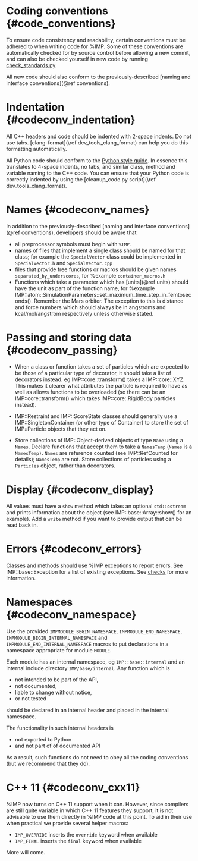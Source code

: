 Coding conventions {#code_conventions}
==================

To ensure code consistency and readability, certain conventions
must be adhered to when writing code for %IMP. Some of these
conventions are automatically checked for by source control before
allowing a new commit, and can also be checked yourself in new
code by running [check_standards.py](#devguide_check_standards).

All new code should also conform to the previously-described
[naming and interface conventions](@ref conventions).


# Indentation {#codeconv_indentation}

All C++ headers and code should be indented with 2-space indents. Do not use
tabs. [clang-format](\ref dev_tools_clang_format) can help you do this formatting
automatically.

All Python code should conform to the [Python style
guide](http://www.python.org/dev/peps/pep-0008/).  In essence this
translates to 4-space indents, no tabs, and similar class, method and
variable naming to the C++ code. You can ensure that your Python code
is correctly indented by using the
[cleanup_code.py script](\ref dev_tools_clang_format).

# Names {#codeconv_names}

In addition to the previously-described
[naming and interface conventions](@ref conventions),
developers should be aware that
- all preprocessor symbols must begin with `%IMP`.
- names of files that implement a single class should be named for that
  class; for example the `SpecialVector` class could be implemented in
  `SpecialVector.h` and `SpecialVector.cpp`
- files that provide free functions or macros should be given names
  `separated_by_underscores`, for %example `container_macros.h`
- Functions which take a parameter which has [units](@ref units) should have the
  unit as part of the function name, for %example
  IMP::atom::SimulationParameters::set_maximum_time_step_in_femtoseconds().
  Remember the Mars orbiter. The exception to this is distance and
  force numbers which should always be in angstroms and
  kcal/mol/angstrom respectively unless otherwise stated.

# Passing and storing data {#codeconv_passing}

- When a class or function takes a set of particles which are expected to
  be those of a particular type of decorator, it should take a list of
  decorators instead. eg IMP::core::transform() takes a IMP::core::XYZ.
  This makes it clearer what attributes the particle is required to have
  as well as allows functions to be overloaded (so there can be an
  IMP::core::transform() which takes IMP::core::RigidBody particles instead).


- IMP::Restraint and IMP::ScoreState classes should generally use a
  IMP::SingletonContainer (or other type of Container) to store the set of
  IMP::Particle objects that they act on.

- Store collections of IMP::Object-derived
  objects of type `Name` using a `Names`. Declare functions that
  accept them to take a `NamesTemp` (`Names` is a `NamesTemp)`.
  `Names` are reference counted (see IMP::RefCounted for details);
  `NamesTemp` are not. Store collections of particles using a
  `Particles` object, rather than decorators.

# Display {#codeconv_display}

All values must have a `show` method which takes an optional
`std::ostream` and prints information about the object (see
IMP::base::Array::show() for an example). Add a `write` method if you
want to provide output that can be read back in.

# Errors {#codeconv_errors}

Classes and methods should use %IMP exceptions to report errors. See
IMP::base::Exception for a list of existing exceptions. See
[checks](exception_8h.html) for more information.

# Namespaces {#codeconv_namespace}

Use the provided `IMPMODULE_BEGIN_NAMESPACE`,
`IMPMODULE_END_NAMESPACE`, `IMPMODULE_BEGIN_INTERNAL_NAMESPACE` and
`IMPMODULE_END_INTERNAL_NAMESPACE` macros to put declarations in a
namespace appropriate for module `MODULE`.

Each module has an internal namespace, eg `IMP::base::internal` and an internal
include directory `IMP/base/internal`. Any function which is
 - not intended to be part of the API,
 - not documented,
 - liable to change without notice,
 - or not tested

should be declared in an internal header and placed in the internal namespace.

The functionality in such internal headers is
 - not exported to Python
 - and not part of of documented API

As a result, such functions do not need to obey all the coding conventions
(but we recommend that they do).

# C++ 11 {#codeconv_cxx11}
%IMP now turns on C++ 11 support when it can. However, since compilers
are still quite variable in which C++ 11 features they support, it is
not advisable to use them directly in %IMP code at this point. To aid
in their use when practical we provide several helper macros:
- `IMP_OVERRIDE` inserts the `override` keyword when available
- `IMP_FINAL` inserts the `final` keyword when available

More will come.
